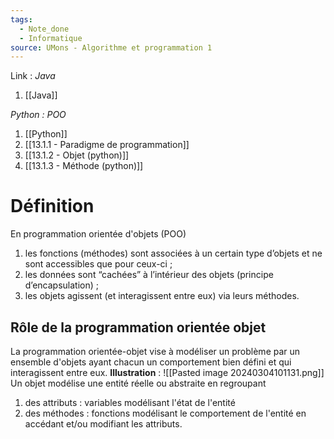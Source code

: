 ```yaml
---
tags:
  - Note_done
  - Informatique
source: UMons - Algorithme et programmation 1
---
```


Link :
_Java_
1. [[Java]]

_Python : POO_
1. [[Python]]
2. [[13.1.1 - Paradigme de programmation]]
3. [[13.1.2 - Objet (python)]]
4. [[13.1.3 - Méthode (python)]]

# Définition
En programmation orientée d'objets (POO)
1. les fonctions (méthodes) sont associées à un certain type d’objets et ne sont accessibles que pour ceux-ci ;
2. les données sont “cachées” à l’intérieur des objets (principe d’encapsulation) ;
3. les objets agissent (et interagissent entre eux) via leurs méthodes.

## Rôle de la programmation orientée objet 
La programmation orientée-objet vise à modéliser un problème par un ensemble d'objets ayant chacun un comportement bien défini et qui interagissent entre eux.
**Illustration** : ![[Pasted image 20240304101131.png]]
Un objet modélise une entité réelle ou abstraite en regroupant 
1. des attributs : variables modélisant l'état de l'entité 
2. des méthodes : fonctions modélisant le comportement de l'entité en accédant et/ou modifiant les attributs.
